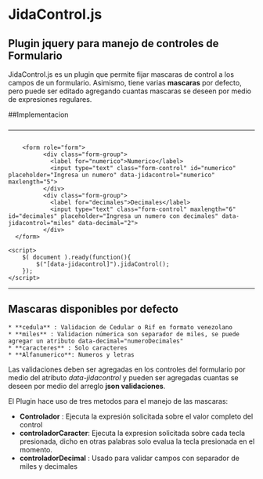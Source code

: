# JidaControl.js
## Plugin jquery para manejo de controles de Formulario

JidaControl.js es un plugin que permite fijar mascaras de control a los campos de un formulario. Asimismo, tiene varias
**mascaras** por defecto, pero puede ser editado agregando cuantas mascaras se deseen por medio de expresiones regulares.

##Implementacion

### 
***
``` 

	<form role="form">
		  <div class="form-group">
		    <label for="numerico">Numerico</label>
		    <input type="text" class="form-control" id="numerico" placeholder="Ingresa un numero" data-jidacontrol="numerico" maxlength="5">
		  </div>
		  <div class="form-group">
		    <label for="decimales">Decimales</label>
		    <input type="text" class="form-control" maxlength="6" id="decimales" placeholder="Ingresa un numero con decimales" data-jidacontrol="miles" data-decimal="2">
		  </div>
  </form>
 
<script>
	$( document ).ready(function(){
		$("[data-jidacontrol]").jidaControl();
	});
</script>
```
***

## Mascaras disponibles por defecto

	* **cedula** : Validacion de Cedular o Rif en formato venezolano
	* **miles** : Validacion númerica son separador de miles, se puede agregar un atributo data-decimal="numeroDecimales"
	* **caracteres** : Solo caracteres
	* **Alfanumerico**: Numeros y letras


Las validaciones deben ser agregadas en los controles del formulario por medio del atributo *data-jidacontrol* y pueden ser agregadas cuantas se deseen
por medio del arreglo **json validaciones**.

El Plugin hace uso de tres metodos para el manejo de las mascaras:
* **Controlador** : Ejecuta la expresión solicitada sobre el valor completo del control
* **controladorCaracter**: Ejecuta la expresion solicitada sobre cada tecla presionada, dicho en otras palabras solo evalua la tecla presionada en el momento.
* **controladorDecimal** : Usado para validar campos con separador de miles y decimales
